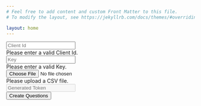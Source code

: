 ```yaml
---
# Feel free to add content and custom Front Matter to this file.
# To modify the layout, see https://jekyllrb.com/docs/themes/#overriding-theme-defaults

layout: home
---
```

<div class="container-fluid">
    <form action="#" class="needs-validation" id="bulk-update-form">
        <div class="row">
            <div class="col col-1">
                <input placeholder="Client Id" type="text" id="clientId" class="form-control" required>
                <div class="invalid-feedback">Please enter a valid Client Id.</div>
            </div>
            <div class="col col-2">
                <input placeholder="Key" type="text" id="clientKey" class="form-control" required>
                <div class="invalid-feedback">Please enter a valid Key.</div>
            </div>
            <div class="col col-3">
                <input type="file" id="fileToUpload" class="form-control" required>
                <div class="invalid-feedback">Please upload a CSV file.</div>
            </div>
            <div class="col col-2">
                <input disabled placeholder="Generated Token" type="text" id="generated-token" class="form-control">
            </div>
            <div class="col col-2">
                <button type="submit" class="btn btn-primary stick-to-end" id="btnUploadFile">Create Questions</button>
            </div>
        </div>
    </form>
</div>
<div id="uploadProgressDiv" style="display: none; margin-top: 20px;" class="progress">
    <div id="uploadProgress" class="progress-bar progress-bar-striped" style="width:0%"></div>
</div>
<div class="container-fluid">
    <br>
    <div style="display: none;" id="bulkUpdateResult">
        <!-- Nav tabs -->
        <ul class="container-fluid nav nav-tabs" role="tablist">
          <li class="nav-item">
            <a style="text-decoration:none" class="nav-link active" data-bs-toggle="tab" href="#createdQuesTab">Created</a>
          </li>
          <li class="nav-item">
            <a style="text-decoration:none" class="nav-link" data-bs-toggle="tab" href="#failedQuesTab">
                Failed <sup><span style="display: none;" id="errorBadge" class="badge rounded-pill bg-danger">Error</span></sup>
            </a>
          </li>
        </ul>
        <!-- Tab panes -->
        <div class="tab-content">
            <div id="createdQuesTab" class="tab-pane active table-responsive csv-table" style="margin-top: 20px;">
                <table class="table table-bordered table-hover table-striped">
                    <thead><tr><th>Title</th><th>Body</th><th>Tags</th><th>Link</th></tr></thead>
                    <tbody id="createdQues"></tbody>
                </table>
            </div>
            <div id="failedQuesTab" class="tab-pane fade table-responsive csv-table" style="margin-top: 20px;">
                <table class="table table-bordered table-hover table-striped">
                    <thead><tr><th>Title</th><th>Body</th><th>Tags</th><th>Error</th></tr></thead>
                    <tbody id="failedQues"></tbody>
                </table>
            </div>
        </div>
    </div>
</div>